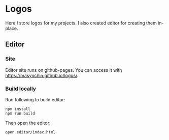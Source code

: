 # Logos

Here I store logos for my projects.
I also created editor for creating them in-place.

## Editor

### Site

Editor site runs on github-pages.
You can access it with <https://masynchin.github.io/logos/>.

### Build locally

Run following to build editor:

~~~shell
npm install
npm run build
~~~

Then open the editor:

~~~shell
open editor/index.html
~~~
